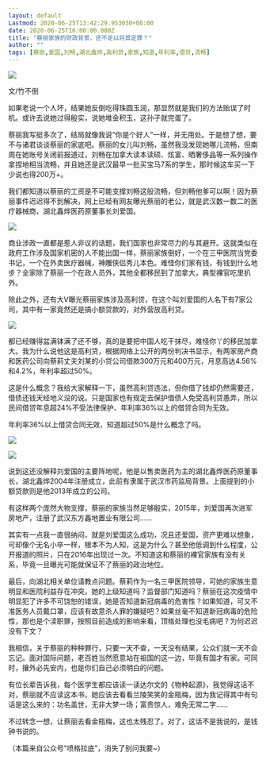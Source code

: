 ```yaml
---
layout: default
Lastmod: 2020-06-25T13:42:29.953030+00:00
date: 2020-06-25T16:00:00.000Z
title: "蔡丽家族的财政背景，还不足以将其定罪？"
author: ""
tags: [蔡丽,爱国,刘畅,湖北鑫烨,高利贷,家族,知道,年利率,借贷,流畅]
---
```


![](https://images.weserv.nl/?url=https%3A//pic4.zhimg.com/v2-f53eb734318f45071b9b63c4308e3183_b.jpg)

文/竹不倒

如果老说一个人坏，结果她反倒吃得珠圆玉润，那显然就是我们的方法贻误了时机。或许去说她过得殷实，说她堆金积玉，这孙子就完蛋了。  

蔡丽我写挺多次了，结局就像我说“你是个好人”一样，并无用处。于是想了想，要不与诸君谈谈蔡丽的家底吧。蔡丽的女儿叫刘畅，虽然我没发现她哪儿流畅，但南周在她账号关闭前报道过，刘畅在加拿大读本读硕、炫富、晒奢侈品等一系列操作拿捏地相当流畅，并且她还是武汉最早一批买宝马7系的学生，那时候这车买一下少说也得200万+。

我们都知道以蔡丽的工资是不可能支撑刘畅这般流畅，但刘畅他爹可以啊！因为蔡丽事件迟迟得不到解决，网上已经有网友曝光蔡丽的老公，就是武汉数一数二的医疗器械商，湖北鑫烨医药原董事长刘爱国。

![](https://images.weserv.nl/?url=https%3A//pic3.zhimg.com/v2-48c559043f0cb58f44e51679e68d03a6_b.jpg)

商业涉政一直都是惹人非议的话题，我们国家也非常尽力的与其避开。这就类似在政府工作涉及国家机密的人不能出国一样，蔡丽家族倒好，一个在三甲医院当党委书记，一个在外卖医疗器械，神雕侠侣秀儿本色。难怪你们家有钱，有钱到什么地步？全家除了蔡丽一个在政人员外，其他全都移民到了加拿大，典型裸官吃里扒外。

除此之外，还有大V曝光蔡丽家族涉及高利贷，在这个叫刘爱国的人名下有7家公司，其中有一家竟然还是搞小额贷款的，对外营放高利贷。  

![](https://images.weserv.nl/?url=https%3A//pic4.zhimg.com/v2-2a08ca0f08fa75d4fe2f22b0e89ba447_b.jpg)

都已经赚得盆满钵满了还不够，真的是要把中国人吃干抹尽，难怪你丫的移民加拿大。我为什么说他这是高利贷，根据网络上公开的两份判决书显示，有两家房产商和医药公司向蔡莉丈夫刘某的小贷公司借款300万元和400万元，月息高达4.56%和4.2%，年利率超过50%。

这是什么概念？我给大家解释一下，虽然高利贷违法，但你借了钱却仍然需要还，借债还钱天经地义没的说。只是国家也有规定去保护借债人免受高利贷愚弄，所以民间借贷年息超24%不受法律保护、年利率36%以上的借贷合同为无效。

年利率36%以上借贷合同无效，知道超过50%是什么概念了吗。

![](https://images.weserv.nl/?url=https%3A//pic3.zhimg.com/v2-a2b8e5b073abc7fa4f2de3a3d1fa2c5a_b.jpg)

![](https://images.weserv.nl/?url=https%3A//pic2.zhimg.com/v2-620d17f5f635907d5b132aeb05fa403d_b.jpg)

说到这还没解释刘爱国的主要阵地呢，他是以售卖医药为主的湖北鑫烨医药原董事长，湖北鑫烨2004年注册成立，此前有隶属于武汉市药监局背景。上面提到的小额贷款则是他2013年成立的公司。

有这样两个庞然大物支撑，蔡丽的家族当然足够殷实，2015年，刘爱国再次进军房地产，注册了武汉东方鑫地置业有限公司……

其实有一点我一直很纳闷，就是刘爱国这么成功，况且还爱国，资产更难以想象，可却像个无名小卒一样，根本不为人知，这是为什么？甚至他低调到什么程度，公开报道的照片，只在2016年出现过一次。不知道这和蔡丽的裸官家族有没有关系，毕竟一旦曝光可能就保证不了蔡丽的政治地位。

最后，向湖北相关单位请教点问题。蔡莉作为一名三甲医院领导，可她的家族生意明显和医院利益存在冲突，她的上级知道吗？监督部门知道吗？蔡丽在这次疫情中明显犯了许多不可饶恕的错误，她是否知道新冠病毒的危害性？如果知道，可又不准医务人员戴口罩，应该有故意杀人罪的嫌疑吧？如果丝毫不知道新冠病毒的危险性，那也是个渎职罪，按照目前造成的影响来看，顶格处理也没毛病吧？为何迟迟没有下文？

我相信，关于蔡丽的种种罪行，只要一天不查，一天没有结果，公众们就一天不会忘记。面对国际问题，老百姓当然愿意站在祖国的这一边，毕竟有国才有家。可同时，攘外必先安内，也是你们自己必须明白的问题。

有位长辈告诉我，每个医学生都应该读一读达尔文的《物种起源》，我觉得这话不对，蔡丽就不应读这本书，她应该去看看兰陵笑笑的金瓶梅，因为我记得其中有句话是这么来的：功名盖世，无非大梦一场；富贵惊人，难免无常二字……

不过转念一想，让蔡丽去看金瓶梅，这也太残忍了。对了，这话不是我说的，是钱钟书说的。

（本篇来自公众号“喷格拉底”，消失了别问我要~）


